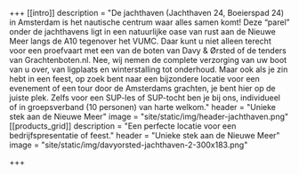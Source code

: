 +++
[[intro]]
description = "De jachthaven (Jachthaven 24, Boeierspad 24) in Amsterdam is het nautische centrum waar alles samen komt! Deze “parel” onder de jachthavens ligt in een natuurlijke oase van rust aan de Nieuwe Meer langs de A10 tegenover het VUMC. Daar kunt u niet alleen terecht voor een proefvaart met een van de boten van Davy & Ørsted of de tenders van Grachtenboten.nl. Nee, wij nemen de complete verzorging van uw boot van u over, van ligplaats en winterstalling tot onderhoud. Maar ook als je zin hebt in een feest, op zoek bent naar een bijzondere locatie voor een evenement of een tour door de Amsterdams grachten, je bent hier op de juiste plek. Zelfs voor een SUP-les of SUP-tocht ben je bij ons, individueel of in groepsverband (10 personen) van harte welkom."
header = "Unieke stek aan de Nieuwe Meer"
image = "site/static/img/header-jachthaven.png"
[[products_grid]]
description = "Een perfecte locatie voor een bedrijfspresentatie of feest."
header = "Unieke stek aan de Nieuwe Meer"
image = "site/static/img/davyorsted-jachthaven-2-300x183.png"

+++
